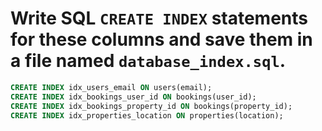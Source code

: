 # Write SQL `CREATE INDEX` statements for these columns and save them in a file named `database_index.sql`. 

```sql
CREATE INDEX idx_users_email ON users(email);
CREATE INDEX idx_bookings_user_id ON bookings(user_id);
CREATE INDEX idx_bookings_property_id ON bookings(property_id);
CREATE INDEX idx_properties_location ON properties(location);
```